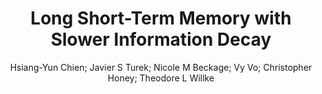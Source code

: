 ---
paperId: 22
author: Hsiang-Yun Chien; Javier S Turek; Nicole M Beckage; Vy Vo; Christopher Honey; Theodore L Willke
publicationauthor: Turek, J. S. et al.
title: Long Short-Term Memory with Slower Information Decay
pdf: paper_22.pdf
poster: poster_22.png
pitch: https://www.youtube.com/watch?v=vUvtLSGIt5U&list=PLFHvi5sdWF5VqqqQvVC5SuBY7ecSgqequ&index=29
type: Oral
topic: Applications
category: Extended Abstract
link: https://doi.org/10.52591/lxai2021072413
conference: icml
year: 2021
tags: icml-2021
location: Virtual
---